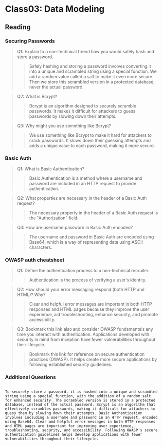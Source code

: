 # Class03: Data Modeling

## Reading

### Securing Passwords

> Q1: Explain to a non-technical friend how you would safely hash and store a password.
>>  Safely hashing and storing a password involves converting it into a unique and scrambled string using a special function. We add a random value called a salt to make it even more secure. Then we store this scrambled version in a protected database, never the actual password.

> Q2: What is Bcrypt?
>>Bcrypt is an algorithm designed to securely scramble passwords. It makes it difficult for attackers to guess passwords by slowing down their attempts.

> Q3: Why might you use something like Bcrypt?
>>  We use something like Bcrypt to make it hard for attackers to crack passwords. It slows down their guessing attempts and adds a unique value to each password, making it more secure.

### Basic Auth

> Q1: What is Basic Authentication?
>> Basic Authentication is a method where a username and password are included in an HTTP request to provide authentication.

> Q2: What properties are necessary in the header of a Basic Auth request?
>> The necessary property in the header of a Basic Auth request is the "Authorization" field.

> Q3: How are username:password in Basic Auth encoded?
>> The username and password in Basic Auth are encoded using Base64, which is a way of representing data using ASCII characters.

### OWASP auth cheatsheet

> Q1: Define the authentication process to a non-technical recruiter.
>> Authentication is the process of verifying a user's identity.

> Q2: How should your error messaging respond (both HTTP and HTML)? Why?
>> Clear and helpful error messages are important in both HTTP responses and HTML pages because they improve the user experience, aid troubleshooting, enhance security, and promote accessibility.


> Q3: Bookmark this link also and consider OWASP fundamentals any time you interact with authentication. Applications developed with security in mind from inception have fewer vulnerabilities throughout their lifecycle.
>> Bookmark this link for reference on secure authentication practices (OWASP). It helps create more secure applications by following established security guidelines.


### Additional Questions

```

To securely store a password, it is hashed into a unique and scrambled string using a special function, with the addition of a random salt for enhanced security. The scrambled version is stored in a protected database, instead of the actual password. Bcrypt is an algorithm that effectively scrambles passwords, making it difficult for attackers to guess them by slowing down their attempts. Basic Authentication involves including a username and password in an HTTP request, encoded using Base64. Clear and helpful error messages in both HTTP responses and HTML pages are important for improving user experience, troubleshooting, security, and accessibility. Following OWASP's secure authentication guidelines helps develop applications with fewer vulnerabilities throughout their lifecycle.
```